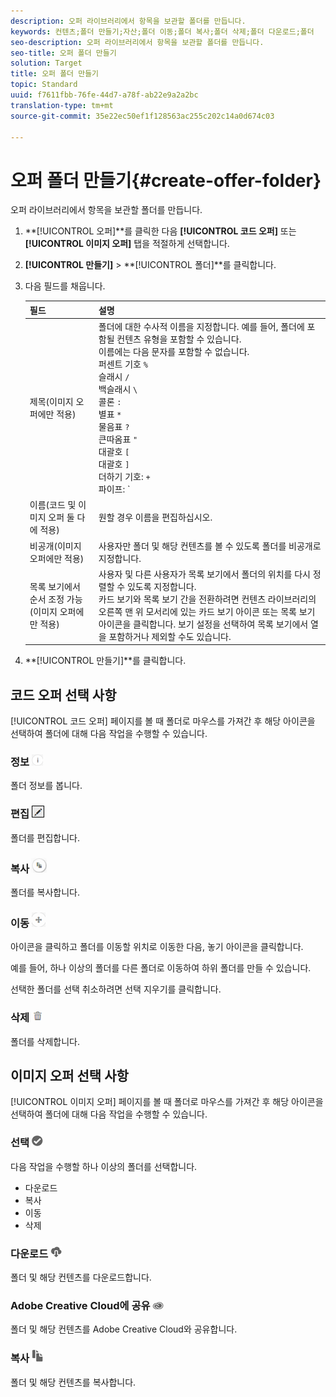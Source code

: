 ```yaml
---
description: 오퍼 라이브러리에서 항목을 보관할 폴더를 만듭니다.
keywords: 컨텐츠;폴더 만들기;자산;폴더 이동;폴더 복사;폴더 삭제;폴더 다운로드;폴더
seo-description: 오퍼 라이브러리에서 항목을 보관할 폴더를 만듭니다.
seo-title: 오퍼 폴더 만들기
solution: Target
title: 오퍼 폴더 만들기
topic: Standard
uuid: f7611fbb-76fe-44d7-a78f-ab22e9a2a2bc
translation-type: tm+mt
source-git-commit: 35e22ec50ef1f128563ac255c202c14a0d674c03

---
```



# 오퍼 폴더 만들기{#create-offer-folder}

오퍼 라이브러리에서 항목을 보관할 폴더를 만듭니다.

1. **[!UICONTROL 오퍼]**를 클릭한 다음 **[!UICONTROL 코드 오퍼]** 또는 **[!UICONTROL 이미지 오퍼]** 탭을 적절하게 선택합니다.
1. **[!UICONTROL 만들기]** &gt; **[!UICONTROL 폴더]**를 클릭합니다.
1. 다음 필드를 채웁니다.

   | 필드 | 설명 |
   |--- |--- |
   | 제목(이미지 오퍼에만 적용) | 폴더에 대한 수사적 이름을 지정합니다. 예를 들어, 폴더에 포함될 컨텐츠 유형을 포함할 수 있습니다.<br>이름에는 다음 문자를 포함할 수 없습니다.<br>퍼센트 기호 `%`<br>슬래시 `/`<br>백슬래시 `\`<br>콜론 `:`<br>별표 `*`<br>물음표 `?`<br>큰따옴표 `"`<br>대괄호 `[`<br>대괄호 `]`<br>더하기 기호: `+`<br>파이프: `|`<br>점: `.`<br>숫자 기호: `#`<br>중괄호: `{`<br>중괄호 `}`<br>삽입 기호 `^`<br>세미콜론 `;`<br>이 문자들 대신 하이픈( `- `)을 사용할 수 있습니다. |
   | 이름(코드 및 이미지 오퍼 둘 다에 적용) | 원할 경우 이름을 편집하십시오. |
   | 비공개(이미지 오퍼에만 적용) | 사용자만 폴더 및 해당 컨텐츠를 볼 수 있도록 폴더를 비공개로 지정합니다. |
   | 목록 보기에서 순서 조정 가능(이미지 오퍼에만 적용) | 사용자 및 다른 사용자가 목록 보기에서 폴더의 위치를 다시 정렬할 수 있도록 지정합니다.<br>카드 보기와 목록 보기 간을 전환하려면 컨텐츠 라이브러리의 오른쪽 맨 위 모서리에 있는 카드 보기 아이콘 또는 목록 보기 아이콘을 클릭합니다. 보기 설정을 선택하여 목록 보기에서 열을 포함하거나 제외할 수도 있습니다. |

1. **[!UICONTROL 만들기]**를 클릭합니다.

## 코드 오퍼 선택 사항

[!UICONTROL 코드 오퍼] 페이지를 볼 때 폴더로 마우스를 가져간 후 해당 아이콘을 선택하여 폴더에 대해 다음 작업을 수행할 수 있습니다.

### 정보 ![](assets/icon_info.png)

폴더 정보를 봅니다.

### 편집 ![](assets/icon_edit.png)

폴더를 편집합니다.

### 복사 ![](assets/icon_copy.png)

폴더를 복사합니다.

### 이동 ![](assets/icon_move_folder.png)

아이콘을 클릭하고 폴더를 이동할 위치로 이동한 다음, 놓기 아이콘을 클릭합니다.

예를 들어, 하나 이상의 폴더를 다른 폴더로 이동하여 하위 폴더를 만들 수 있습니다.

선택한 폴더를 선택 취소하려면 선택 지우기를 클릭합니다.

### 삭제 ![](assets/icon_delete.png)

폴더를 삭제합니다.

## 이미지 오퍼 선택 사항

[!UICONTROL 이미지 오퍼] 페이지를 볼 때 폴더로 마우스를 가져간 후 해당 아이콘을 선택하여 폴더에 대해 다음 작업을 수행할 수 있습니다.

### 선택 ![](assets/icon_check.png)

다음 작업을 수행할 하나 이상의 폴더를 선택합니다.

* 다운로드
* 복사
* 이동
* 삭제

### 다운로드 ![](assets/icon_download.png)

폴더 및 해당 컨텐츠를 다운로드합니다.

### Adobe Creative Cloud에 공유 ![](assets/icon_creative_cloud.png)

폴더 및 해당 컨텐츠를 Adobe Creative Cloud와 공유합니다.

### 복사 ![](assets/icon_copy_content.png)

폴더 및 해당 컨텐츠를 복사합니다.